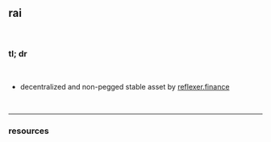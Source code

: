 ## rai

<br>

### tl; dr

<br>

* decentralized and non-pegged stable asset by [reflexer.finance](https://reflexer.finance/)

<br>

---

### resources
